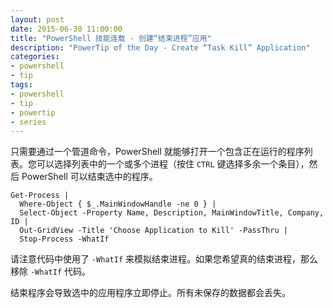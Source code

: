 ```yaml
---
layout: post
date: 2015-06-30 11:00:00
title: "PowerShell 技能连载 - 创建“结束进程”应用"
description: "PowerTip of the Day - Create “Task Kill” Application"
categories:
- powershell
- tip
tags:
- powershell
- tip
- powertip
- series
---
```

只需要通过一个管道命令，PowerShell 就能够打开一个包含正在运行的程序列表。您可以选择列表中的一个或多个进程（按住 `CTRL` 键选择多余一个条目），然后 PowerShell 可以结束选中的程序。

    Get-Process |
      Where-Object { $_.MainWindowHandle -ne 0 } |
      Select-Object -Property Name, Description, MainWindowTitle, Company, ID |
      Out-GridView -Title 'Choose Application to Kill' -PassThru |
      Stop-Process -WhatIf

请注意代码中使用了 `-WhatIf` 来模拟结束进程。如果您希望真的结束进程，那么移除 `-WhatIf` 代码。

结束程序会导致选中的应用程序立即停止。所有未保存的数据都会丢失。

<!--本文国际来源：[Create “Task Kill” Application](http://community.idera.com/powershell/powertips/b/tips/posts/create-task-kill-application)-->
